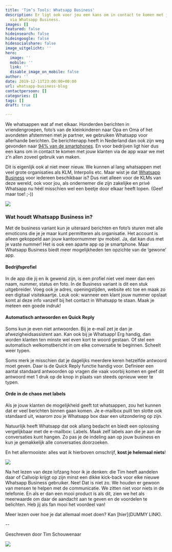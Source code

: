 ```yaml
---
title: 'Tim’s Tools: Whatsapp Business'
description: Er ligt ook voor jou een kans om in contact te komen met jouw klanten
  via Whatsapp Business.
images: []
featured: false
hideinsearch: false
hideingoogle: false
hidesocialshare: false
image_uitgelicht: ''
hero:
  image: ''
  mobile: ''
  link: ''
  disable_image_on_mobile: false
author: ''
date: 2019-12-11T23:00:00+00:00
url: whatsapp-business-blog
contactpersoon: []
categories: []
tags: []
draft: true

---
```

We whatsappen wat af met elkaar. Honderden berichten in vriendengroepen, foto’s van de kleinkinderen naar Opa en Oma of het avondeten afstemmen met je partner, we gebruiken Whatsapp voor allerhande berichten. De berichtenapp heeft in Nederland dan ook zijn weg gevonden naar [94% van de smartphones](https://www.emerce.nl/nieuws/facebook-domineert-nederlands-speelveld-apps-berichten-sociale-media). En voor bedrijven ligt hier dus een kans om in contact te komen met jouw klanten via de app waar we met z’n allen zoveel gebruik van maken.

Dit is eigenlijk ook al niet meer nieuw. We kunnen al lang whatsappen met veel grote organisaties als KLM, Interpolis etc. Maar wist je dat [Whatsapp Business](https://www.whatsapp.com/business/) voor iedereen beschikbaar is? Dus niet alleen voor de KLMs van deze wereld, ook voor jou, als ondernemer die zijn zakelijke en privé Whatsapp nu héél misschien wel een beetje door elkaar heeft lopen. (Geef maar toe! ;-))

![](https://res.cloudinary.com/callvoip/image/upload/v1575627200/whatsapp-business-web_i8itfl.png)

### Wat houdt Whatsapp Business in?

Met de business variant kun je uiteraard berichten en foto’s sturen met alle emoticons die je je maar kunt permitteren als organisatie. Het account is alleen gekoppeld aan jouw kantoornummer ipv mobiel. Ja, dat kan dus met je vaste nummer! Het is ook een aparte app op je smartphone. Maar Whatsapp Business biedt meer mogelijkheden ten opzichte van de ‘gewone’ app.

#### Bedrijfsprofiel

In de app die jij en ik gewend zijn, is een profiel niet veel meer dan een naam, nummer, status en foto. In de Business variant is dit een stuk uitgebreider. Voeg ook je adres, openingstijden, website etc toe en maak zo een digitaal visitekaartje. Leuk ook: wanneer een klant jouw nummer opslaat komt al deze info vanzelf bij het contact in Whatsapp te staan. Maak je meteen een goede indruk! 

#### Automatisch antwoorden en Quick Reply

Soms kun je even niet antwoorden. Bij je e-mail zet je dan je afwezigheidsassistent aan. Kan ook bij je Whatsapp! Erg handig, dan worden klanten ten minste wel even kort te woord gestaan. Of stel een automatisch welkomstbericht in om elke conversatie te beginnen. Scheelt weer typen.

Soms merk je misschien dat je dagelijks meerdere keren hetzelfde antwoord moet geven. Daar is de Quick Reply functie handig voor. Definieer een aantal standaard antwoorden op vragen die vaak voorbij komen en geef dit antwoord met 1 druk op de knop in plaats van steeds opnieuw weer te typen.

#### Orde in de chaos met labels

Als je jouw klanten de mogelijkheid geeft tot whatsappen, zou het kunnen dat er veel berichten binnen gaan komen. Je e-mailbox puilt ten slotte ook standaard uit, waarom zou je Whatsapp box daar een uitzondering op zijn.

Natuurlijk heeft Whatsapp dat ook allang bedacht en biedt een oplossing vergelijkbaar met de e-mailbox: Labels. Maak zelf labels aan die je aan de conversaties kunt hangen. Zo pas je de indeling aan op jouw business en kun je gemakkelijk alle conversaties doorzoeken.

En het allermooiste: alles wat ik hierboven omschrijf, **kost je helemaal niets**!

![](https://res.cloudinary.com/callvoip/image/upload/v1575627317/whatsapp-business-cartoon-web_alkoud.png)

Na het lezen van deze lofzang hoor ik je denken: die Tim heeft aandelen daar of Callvoip krijgt op zijn minst een dikke kick-back voor elke nieuwe Whatsapp Business gebruiker. Nee! Dat is niet zo. We houden er gewoon van mensen te helpen met de communicatie. We zitten niet voor niets in de telefonie. En als er dan een mooi product is als dit, zien we het als meerwaarde om daar de aandacht aan te geven en de voordelen te belichten. Heb jij als fan mooi het voordeel van!

Meer lezen over hoe je dat allemaal moet doen? Kan [hier](DUMMY LINK).

\--

Geschreven door Tim Schouwenaar

![](https://res.cloudinary.com/callvoip/image/upload/v1575381401/TS_blog_ahjafu.jpg)
